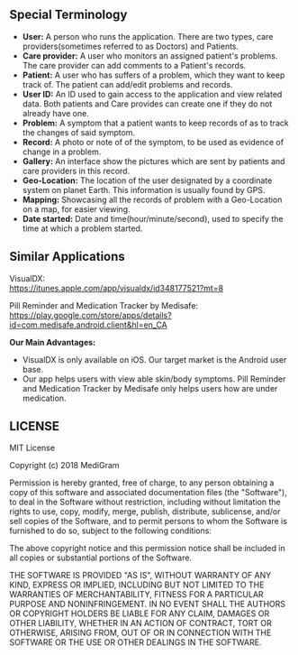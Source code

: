 ## Special Terminology
* **User:** A person who runs the application. There are two types, care providers(sometimes referred to as Doctors) and Patients.
* **Care provider:** A user who monitors an assigned patient's problems. The care provider can add comments to a Patient's records.
* **Patient:** A user who has suffers of a problem, which they want to keep track of. The patient can add/edit problems and records.
* **User ID:** An ID used to gain access to the application and view related data. Both patients and Care provides can create one if they do not already have one.
* **Problem:** A symptom that a patient wants to keep records of as to track the changes of said symptom.
* **Record:** A photo or note of of the symptom, to be used as evidence of change in a problem.
* **Gallery:** An interface show the pictures which are sent by patients and care providers in this record.
* **Geo-Location:** The location of the user designated by a coordinate system on planet Earth. This information is usually found by GPS. 
* **Mapping:**  Showcasing all the records of problem with a Geo-Location on a map, for easier viewing.
* **Date started:** Date and time(hour/minute/second), used to specify the time at which a problem started.

## Similar Applications
VisualDX:  
https://itunes.apple.com/app/visualdx/id348177521?mt=8  

Pill Reminder and Medication Tracker by Medisafe:  
https://play.google.com/store/apps/details?id=com.medisafe.android.client&hl=en_CA

**Our Main Advantages:**  
* VisualDX is only available on iOS. Our target market is the Android user base.
* Our app helps users with view able skin/body symptoms. Pill Reminder and Medication Tracker by Medisafe only helps users how are under medication.

## LICENSE
MIT License


Copyright (c) 2018 MediGram



Permission is hereby granted, free of charge, to any person obtaining a copy
of this software and associated documentation files (the "Software"), to deal
in the Software without restriction, including without limitation the rights
to use, copy, modify, merge, publish, distribute, sublicense, and/or sell
copies of the Software, and to permit persons to whom the Software is
furnished to do so, subject to the following conditions:


The above copyright notice and this permission notice shall be included in all
copies or substantial portions of the Software.


THE SOFTWARE IS PROVIDED "AS IS", WITHOUT WARRANTY OF ANY KIND, EXPRESS OR
IMPLIED, INCLUDING BUT NOT LIMITED TO THE WARRANTIES OF MERCHANTABILITY,
FITNESS FOR A PARTICULAR PURPOSE AND NONINFRINGEMENT. IN NO EVENT SHALL THE
AUTHORS OR COPYRIGHT HOLDERS BE LIABLE FOR ANY CLAIM, DAMAGES OR OTHER
LIABILITY, WHETHER IN AN ACTION OF CONTRACT, TORT OR OTHERWISE, ARISING FROM,
OUT OF OR IN CONNECTION WITH THE SOFTWARE OR THE USE OR OTHER DEALINGS IN THE
SOFTWARE.
